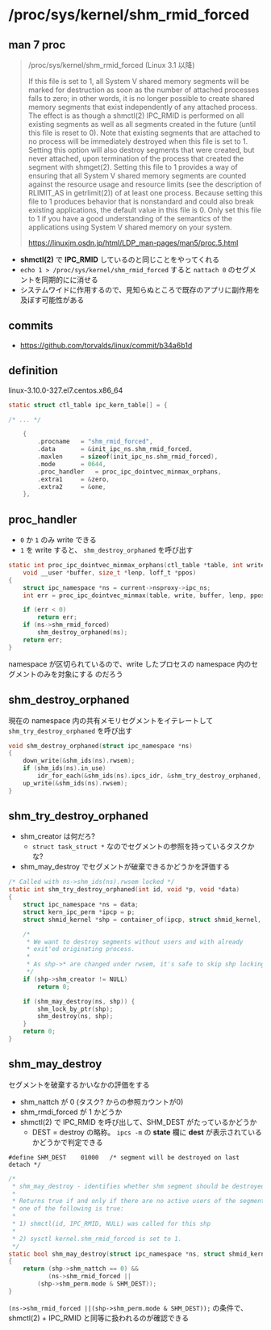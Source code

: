 # /proc/sys/kernel/shm_rmid_forced

## man 7 proc

> /proc/sys/kernel/shm_rmid_forced (Linux 3.1 以降)
> 
> If this file is set to 1, all System V shared memory segments will be marked for destruction as soon as the number of attached processes falls to zero; in other words, it is no longer possible to create shared memory segments that exist independently of any attached process.
The effect is as though a shmctl(2) IPC_RMID is performed on all existing segments as well as all segments created in the future (until this file is reset to 0). Note that existing segments that are attached to no process will be immediately destroyed when this file is set to 1. Setting this option will also destroy segments that were created, but never attached, upon termination of the process that created the segment with shmget(2).
Setting this file to 1 provides a way of ensuring that all System V shared memory segments are counted against the resource usage and resource limits (see the description of RLIMIT_AS in getrlimit(2)) of at least one process.
Because setting this file to 1 produces behavior that is nonstandard and could also break existing applications, the default value in this file is 0. Only set this file to 1 if you have a good understanding of the semantics of the applications using System V shared memory on your system.
>
> https://linuxjm.osdn.jp/html/LDP_man-pages/man5/proc.5.html

 * **shmctl(2)** で **IPC_RMID** しているのと同じことをやってくれる
 * `echo 1 > /proc/sys/kernel/shm_rmid_forced` すると `nattach 0` のセグメントを同期的にに消せる
 * システムワイドに作用するので、見知らぬところで既存のアプリに副作用を及ぼす可能性がある

## commits

 * https://github.com/torvalds/linux/commit/b34a6b1d

## definition

linux-3.10.0-327.el7.centos.x86_64

```c
static struct ctl_table ipc_kern_table[] = {

/* ... */

	{
		.procname	= "shm_rmid_forced",
		.data		= &init_ipc_ns.shm_rmid_forced,
		.maxlen		= sizeof(init_ipc_ns.shm_rmid_forced),
		.mode		= 0644,
		.proc_handler	= proc_ipc_dointvec_minmax_orphans,
		.extra1		= &zero,
		.extra2		= &one,
	},
```

## proc_handler

 * `0` か `1` のみ write できる
 * `1` を write すると、 `shm_destroy_orphaned` を呼び出す

```c
static int proc_ipc_dointvec_minmax_orphans(ctl_table *table, int write,
	void __user *buffer, size_t *lenp, loff_t *ppos)
{
	struct ipc_namespace *ns = current->nsproxy->ipc_ns;
	int err = proc_ipc_dointvec_minmax(table, write, buffer, lenp, ppos);

	if (err < 0)
		return err;
	if (ns->shm_rmid_forced)
		shm_destroy_orphaned(ns);
	return err;
}
```

namespace が区切られているので、write したプロセスの namespace 内のセグメントのみを対象にする のだろう

## shm_destroy_orphaned

現在の namespace 内の共有メモリセグメントをイテレートして `shm_try_destroy_orphaned` を呼び出す

```c
void shm_destroy_orphaned(struct ipc_namespace *ns)
{
	down_write(&shm_ids(ns).rwsem);
	if (shm_ids(ns).in_use)
		idr_for_each(&shm_ids(ns).ipcs_idr, &shm_try_destroy_orphaned, ns);
	up_write(&shm_ids(ns).rwsem);
}
```

## shm_try_destroy_orphaned

 * shm_creator は何だろ?
   * `struct task_struct *` なのでセグメントの参照を持っているタスクかな?
 * shm_may_destroy でセグメントが破棄できるかどうかを評価する

```c
/* Called with ns->shm_ids(ns).rwsem locked */
static int shm_try_destroy_orphaned(int id, void *p, void *data)
{
	struct ipc_namespace *ns = data;
	struct kern_ipc_perm *ipcp = p;
	struct shmid_kernel *shp = container_of(ipcp, struct shmid_kernel, shm_perm);

	/*
	 * We want to destroy segments without users and with already
	 * exit'ed originating process.
	 *
	 * As shp->* are changed under rwsem, it's safe to skip shp locking.
	 */
	if (shp->shm_creator != NULL)
		return 0;

	if (shm_may_destroy(ns, shp)) {
		shm_lock_by_ptr(shp);
		shm_destroy(ns, shp);
	}
	return 0;
}
```

## shm_may_destroy

セグメントを破棄するかいなかの評価をする

 * shm_nattch が 0 (タスク? からの参照カウントが0) 
 * shm_rmdi_forced が 1 かどうか
 * shmctl(2) で IPC_RMID を呼び出して、SHM_DEST がたっているかどうか
   * DEST = destroy の略称。 `ipcs -m` の **state** 欄に **dest** が表示されているかどうかで判定できる

```
#define	SHM_DEST	01000	/* segment will be destroyed on last detach */
```

```c
/*
 * shm_may_destroy - identifies whether shm segment should be destroyed now
 *
 * Returns true if and only if there are no active users of the segment and
 * one of the following is true:
 *
 * 1) shmctl(id, IPC_RMID, NULL) was called for this shp
 *
 * 2) sysctl kernel.shm_rmid_forced is set to 1.
 */
static bool shm_may_destroy(struct ipc_namespace *ns, struct shmid_kernel *shp)
{
	return (shp->shm_nattch == 0) &&
	       (ns->shm_rmid_forced ||
		(shp->shm_perm.mode & SHM_DEST));
}
```

`(ns->shm_rmid_forced ||(shp->shm_perm.mode & SHM_DEST));` の条件で、 shmctl(2) + IPC_RMID と同等に扱われるのが確認できる
